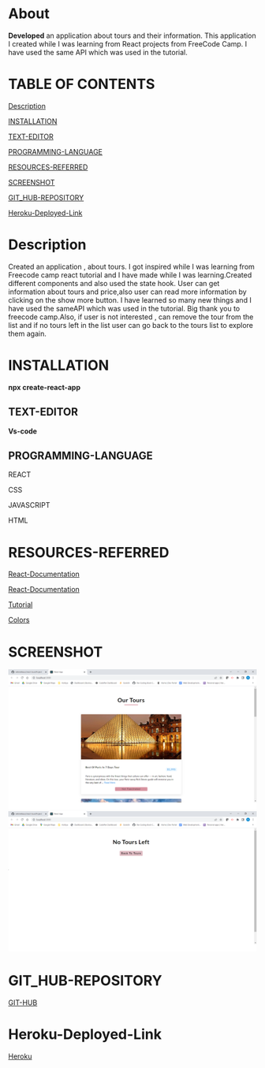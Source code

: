 

# About

**Developed** an application about tours and their information.
This application I created while I was learning from React projects from FreeCode Camp. I have used the same API which was
used in the tutorial.


# TABLE OF CONTENTS
[ Description](#Description)

[INSTALLATION](#INSTALLATION)

[TEXT-EDITOR](#TEXT-EDITOR)

[PROGRAMMING-LANGUAGE](#PROGRAMMING-LANGUAGE)

[RESOURCES-REFERRED](#RESOURCES-REFERRED)

[SCREENSHOT](#SCREENSHOT)

[GIT_HUB-REPOSITORY](#GIT_HUB-REPOSITORY)

[Heroku-Deployed-Link](#GIT_HUB-Deployed-Link)






# Description
Created an application , about tours. I got inspired while I
was learning from Freecode camp react tutorial and I have made while I was learning.Created different components and also used the state hook. User can get information about tours and price,also user can read more information by clicking on the show more button. I have learned so many new things and I have used the sameAPI which was used in the tutorial. Big thank you to freecode camp.Also, if user is not interested , can remove the tour from the list and if no tours left in the list user can go back to the tours list to explore them again.




# INSTALLATION

**npx create-react-app<appname>**



## TEXT-EDITOR
**Vs-code**

## PROGRAMMING-LANGUAGE

REACT

CSS

JAVASCRIPT

HTML 


# RESOURCES-REFERRED

[React-Documentation](https://reactjs.org/docs/hooks-state.html)

[React-Documentation](https://reactjs.org/docs/components-and-props.html)

[Tutorial](https://www.youtube.com/watch?v=a_7Z7C_JCyo&t=4665s)



[Colors](https://coolors.co/palettes/trending)






# SCREENSHOT
![SCREENSHOT](toursreact1.png)
![SCREENSHOT](toursreact2.png)



# GIT_HUB-REPOSITORY
[GIT-HUB](https://github.com/nehreetkaur/react-toursProject)

# Heroku-Deployed-Link
[Heroku](https://react-toursproject.herokuapp.com/)